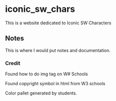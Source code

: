 # iconic_sw_chars
This is a website dedicated to Iconic SW Characters

## Notes
This is where I would put notes and documentation.

### Credit

Found how to do img tag on W# Schools

Found copyright symbol in html from W3 schools

Color pallet generated by students.